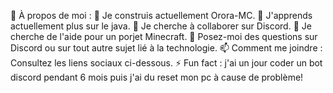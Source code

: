 💫 À propos de moi :
🔭 Je construis actuellement Orora-MC.
🌱 J'apprends actuellement plus sur le java.
👯 Je cherche à collaborer sur Discord.
🤔 Je cherche de l'aide pour un porjet Minecraft.
💬 Posez-moi des questions sur Discord ou sur tout autre sujet lié à la technologie.
📫 Comment me joindre : Consultez les liens sociaux ci-dessous.
⚡ Fun fact : j'ai un jour coder un bot discord pendant 6 mois puis j'ai du reset mon pc à cause de problème!
